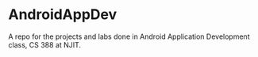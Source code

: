 # AndroidAppDev

A repo for the projects and labs done in Android Application Development class, CS 388 at NJIT.
